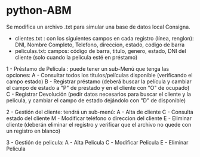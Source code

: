 # python-ABM
Se modifica un archivo .txt para simular una base de datos local
Consigna.
- clientes.txt : con los siguientes campos en cada registro (línea, renglon): DNI, Nombre Completo, Telefono, direccion, estado, codigo de barra
- peliculas.txt: campos: código de barra, titulo, genero, estado, DNI del cliente (solo cuando la pelicula esté en préstamo)

1 - Préstamo de Película : puede tener un sub-Menú que tenga las opciones:
    A - Consultar todos los títulos/películas disponible (verificando el campo estado)
    B - Registrar préstamo (deberá buscar la película y cambiar el campo de estado a "P" de prestado y en el cliente con "O" de ocupado)
    C - Registrar Devolución (pedir datos necesarios para buscar el cliente y la pelicula, y cambiar el campo de estado dejándolo con "D" de disponible)

2 - Gestión del cliente: tendrá un sub-menú:
    A - Alta de cliente
    C - Consulta estado del cliente
    M - Modificar teléfono o direccion del cliente
    E - Eliminar cliente (deberán eliminar el registro y verificar que el archivo no quede con un registro en blanco)

3 - Gestión de pelicula:
    A - Alta Pelicula
    C - Modificar Pelicula
    E - Eliminar Pelicula

